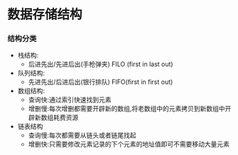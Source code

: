 # 数据存储结构
### 结构分类
  * 栈结构:
    * 后进先出/先进后出(手枪弹夹) FILO (first in last out)
  * 队列结构:
    * 先进先出/后进后出(银行排队) FIFO(first in first out)
  * 数组结构:
    * 查询快:通过索引快速找到元素
    * 增删慢:每次增删都需要开辟新的数组,将老数组中的元素拷贝到新数组中开辟新数组耗费资源
  * 链表结构
    * 查询慢:每次都需要从链头或者链尾找起
    * 增删快:只需要修改元素记录的下个元素的地址值即可不需要移动大量元素
